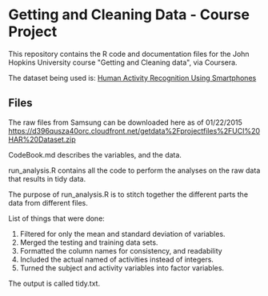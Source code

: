 Getting and Cleaning Data - Course Project
==========================================

This repository contains the R code and documentation files for the John Hopkins University course "Getting and Cleaning data", via Coursera.

The dataset being used is: [Human Activity Recognition Using Smartphones](http://archive.ics.uci.edu/ml/datasets/Human+Activity+Recognition+Using+Smartphones)

## Files

The raw files from Samsung can be downloaded here as of 01/22/2015 https://d396qusza40orc.cloudfront.net/getdata%2Fprojectfiles%2FUCI%20HAR%20Dataset.zip 

CodeBook.md describes the variables, and the data.

run_analysis.R contains all the code to perform the analyses on the raw data that results in tidy data.

The purpose of run_analysis.R is to stitch together the different parts the data from different files. 

List of things that were done:
1. Filtered for only the mean and standard deviation of variables. 
2. Merged the testing and training data sets.
3. Formatted the column names for consistency, and readability
4. Included the actual named of activities instead of integers.
5. Turned the subject and activity variables into factor variables.  

The output is called tidy.txt.